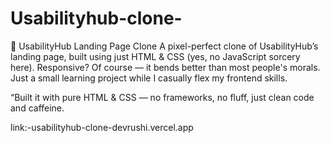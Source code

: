 # Usabilityhub-clone-
🎯 UsabilityHub Landing Page Clone A pixel-perfect clone of UsabilityHub’s landing page, built using just HTML &amp; CSS (yes, no JavaScript sorcery here). Responsive? Of course — it bends better than most people's morals. Just a small learning project while I casually flex my frontend skills.


“Built it with pure HTML & CSS — no frameworks, no fluff, just clean code and caffeine.

link:-usabilityhub-clone-devrushi.vercel.app

